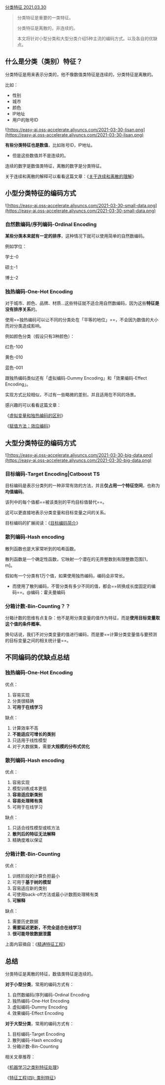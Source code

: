 [分类特征 2021.03.30](https://easyai.tech/ai-definition/classify-feature/)

> 分类特征是重要的一类特征。
>
> 分类特征是离散的，非连续的。
>
> 本文将针对小型分类和大型分类介绍5种主流的编码方式。以及各自的优缺点。

 

## 什么是分类（类别）特征？

分类特征是用来表示分类的，他不像数值类特征是连续的，分类特征是离散的。

比如：

- 性别
- 城市
- 颜色
- IP地址
- 用户的账号ID

![https://easy-ai.oss-accelerate.aliyuncs.com/2021-03-30-lisan.png](https://easy-ai.oss-accelerate.aliyuncs.com/2021-03-30-lisan.png)

**有些分类特征也是数值**，比如账号ID，IP地址。

- 但是这些数值并不是连续的。



连续的数字是数值类特征，离散的数字是分类特征。

关于连续和离散的解释可以看看这篇文章：《[关于连续和离散的理解](https://zhuanlan.zhihu.com/p/101155810)》

## 小型分类特征的编码方式

![https://easy-ai.oss-accelerate.aliyuncs.com/2021-03-30-small-data.png](https://easy-ai.oss-accelerate.aliyuncs.com/2021-03-30-small-data.png)

### 自然数编码/序列编码-Ordinal Encoding

**某些分类本来就有一定的排序**，这种情况下就可以使用简单的自然数编码。

例如学位：

学士-0

硕士-1

博士-2

### 独热编码-One-Hot Encoding

对于城市、颜色、品牌、材质…这些特征就不适合用自然数编码，因为这些**特征是没有排序关系**的。

使用==独热编码可以让不同的分类处在「平等的地位」==，不会因为数值的大小而对分类造成影响。

例如颜色分类（假设只有3种颜色）：

红色-100

黄色-010

蓝色-001

跟独热编码类似还有「虚拟编码-Dummy Encoding」和「效果编码-Effect Encoding」。

实现方式比较相似，不过有一些略微的差别，并且适用在不同的场景。

感兴趣的可以看看这篇文章：

《[虚拟变量和独热编码的区别](https://www.cnblogs.com/HuZihu/p/9692554.html)》

《[赋值方法：效应编码](https://zhuanlan.zhihu.com/p/121822813)》

## 大型分类特征的编码方式

![https://easy-ai.oss-accelerate.aliyuncs.com/2021-03-30-big-data.png](https://easy-ai.oss-accelerate.aliyuncs.com/2021-03-30-big-data.png)

### 目标编码-Target Encoding|Catboost TS

目标编码是表示分类列的一种非常有效的方法，并且**仅占用一个特征空间**，也称为**均值编码**。

该列中的每个值都==被该类别的平均目标值替代==。

这可以更直接地表示分类变量和目标变量之间的关系。

目标编码的扩展阅读：《[目标编码简介](https://blog.zenggyu.com/zh/post/2020-01-01/目标编码简介/)》

### 散列编码-Hash encoding

散列函数也是大家常听到的哈希函数。

散列函数是一个确定性函数，它映射一个潜在的无界整数到有限整数范围[1，m]。

假如有一个分类有1万个值，如果使用独热编码，编码会非常长。

- 而使用了散列编码，不管分类有多少不同的值，都会==转换成长度固定的编码==。@编码：霍夫曼编码

### 分箱计数-Bin-Counting？？

分箱计数的思维有点复杂：他不是用分类变量的值作为特征，而是**使用目标变量取这个值的条件概率**。

换句话说，我们不对分类变量的值进行编码，而是要==计算分类变量值与要预测的目标变量之间的相关统计量==。

## 不同编码的优缺点总结

### 独热编码-One-Hot Encoding

优点：

1. 容易实现
2. 分类很精确
3. **可用于在线学习**

缺点：

1. 计算效率不高
2. **不能适应可增长的类别**
3. 只适用于线性模型
4. 对于大数据集，需要**大规模的分布式优化**

### 散列编码-Hash encoding

优点：

1. 容易实现
2. 模型训练成本更低
3. **容易适应新类别**
4. **容易处理稀有类**
5. 可用于在线学习

缺点：

1. 只适合线性模型或核方法
2. **散列后的特征无法解释**
3. 精确度难以保证

### 分箱计数-Bin-Counting

优点：

1. 训练阶段的计算负担最小
2. 可用于**基于树的模型**
3. 容易适应新的类别
4. 可使用back-off方法或最小计数图处理稀有类
5. **可解释**

缺点：

1. 需要历史数据
2. **需要延迟更新，不完全适合在线学习**
3. **很可能导致数据泄露**

上面内容摘自：《[精通特征工程](https://book.douban.com/subject/33400236/)》

## 总结

分类特征是离散的特征，数值类特征是连续的。

**对于小型分类**，常用的编码方式有：

1. 自然数编码/序列编码-Ordinal Encoding
2. 独热编码-One-Hot Encoding
3. 虚拟编码-Dummy Encoding
4. 效果编码-Effect Encoding

**对于大型分类**，常用的编码方式有：

1. 目标编码-Target Encoding
2. 散列编码-Hash encoding
3. 分箱计数-Bin-Counting

相关文章推荐：

《[机器学习之类别特征处理](https://www.biaodianfu.com/categorical-feature.html#目标编码（Target_Encoding/Mean_Encoding）)》

《[特征工程(四): 类别特征](https://cloud.tencent.com/developer/article/1528406)》

